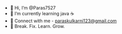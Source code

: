 - 👋 Hi, I’m @Paras7527
- 🌱 I’m currently learning java ☕️
- 📨 Connect with me - paraskulkarni123@gmail.com
- 👻 Break. Fix. Learn. Grow.
<!---
Paras7527/Paras7527 is a ✨ special ✨ repository because its `README.md` (this file) appears on your GitHub profile.
You can click the Preview link to take a look at your changes.
--->
